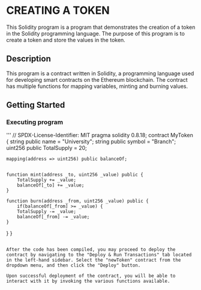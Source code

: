 # CREATING A TOKEN

This Solidity program is a program that demonstrates the creation of a token in the Solidity programming language. The purpose of this program is to create a token and store the values in the token.

## Description

This program is a contract written in Solidity, a programming language used for developing smart contracts on the Ethereum blockchain. The contract has multiple functions for mapping variables, minting and burning values.

## Getting Started

### Executing program

'''
  // SPDX-License-Identifier: MIT
  pragma solidity 0.8.18;
  contract MyToken {
    string public name = "University";
    string public symbol = "Branch";
    uint256 public TotalSupply = 20;

    mapping(address => uint256) public balanceOf;

  
    function mint(address _to, uint256 _value) public {
        TotalSupply += _value;
        balanceOf[_to] += _value;
    }

    function burn(address _from, uint256 _value) public {
        if(balanceOf[_from] >= _value) {
        TotalSupply -= _value;
        balanceOf[_from] -= _value;
    }
}
}
```

After the code has been compiled, you may proceed to deploy the contract by navigating to the "Deploy & Run Transactions" tab located in the left-hand sidebar. Select the "newToken" contract from the dropdown menu, and then click the "Deploy" button.

Upon successful deployment of the contract, you will be able to interact with it by invoking the various functions available.
